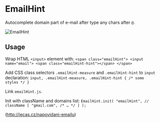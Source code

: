 # EmailHint

Autocomplete domain part of e-mail after type any chars after `@`.

![EmailHint](http://jecas.cz/files/napovidani-emailu/napoveda-email.gif)

## Usage

Wrap HTML `<input>` element with:
  ``<span class="emailHint">
    <input name="email">
    <span class="emailHint-hint"></span>
  </span>``
  
Add CSS class selectors `.emailHint-measure` and `.emailHint-hint` to `input` declaration:
  `input,
  .emailHint-measure,
  .emailHint-hint {
      /* some styles */
  }`
  
Link `emailHint.js`.

Init with className and domains list:
  `EmailHint.init(
    "emailHint", // className
    [
      "gmail.com",
      /* … */
    ]
  );`

(http://jecas.cz/napovidani-emailu)
